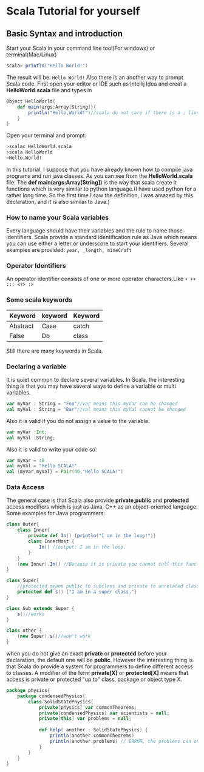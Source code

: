 #   Scala Tutorial for yourself
## Basic Syntax and introduction
Start your Scala in your command line tool(For windows) or terminal(Mac/Linux)

```scala
scala> println("Hello World!")
```
The result will be:
```Hello World!```
Also there is an another way to prompt Scala code.
First open your editor or IDE such as Intellij Idea and creat a **HelloWorld.scala** file and types in

```scala
Object HelloWorld{
    def main(args:Array[String]}{
        println("Hello,World!")//scala do not care if there is a ; line
    }
}
```
Open your terminal and prompt:

```Bash
>scalac HelloWorld.scala
>scala HelloWorld
>Hello,World!
```
In this tutorial, I suppose that you have already known how to compile java programs and run java classes. 
As you can see from the **HelloWorld.scala** file:
The **def main(args:Array[String])** is the way that scala create it functions which is very similar to python language.(I have used python for a rather long time. So the first time I saw the definition, I was amazed by this declaration, and it is also similar to Java.)
### How to name your Scala variables
Every language should have their variables and the rule to name those identifiers. Scala provide a standard identification rule as Java which means you can use either a letter or underscore to start your identifiers.
Several examples are provided:
```year, _length, mineCraft```
### Operator Identifiers
An operator identifier consists of one or more operator characters.Like
```+ ++ ::: <?> :>```
### Some scala keywords
| Keyword | keyword | Keyword |
| --- | --- | --- |
| Abstract | Case | catch |
| False | Do | class |

Still there are many keywords in Scala.
### Declaring a variable
It is quiet common to declare several variables. In Scala, the interesting thing is that you may have several ways to define a variable or multi variables.

```Scala
var myVar : String = "Foo"//var means this myVar can be changed
val myVal : String = "Bar"//val means this myVal cannot be changed
```
Also it is valid if you do not assign a value to the variable.

```Scala
var myVar :Int;
val myVal :String;
```
Also it is valid to write your code so:

```Scala
var myVar = 40
val myVal = "Hello SCALA!"
val {myVar,myVal} = Pair(40,"Hello SCALA!")
```
### Data Access
The general case is that Scala also provide **private**,**public** and **protected** access modifiers which is just as Java, C++ as an object-oriented language. Some examples for Java programmers:

```Scala
class Outer{
    class Inner{
        private def In() {println("I am in the loop!")}
        class InnerMost {
            In() //output: I am in the loop.
        }
    }
    (new Inner).In() //Because it is private you cannot call this function, this line will give you an error.
}
```

```Scala
class Super{
    //protected means public to subclass and private to unrelated class
    protected def s() {"I am in a super class."}
}

class Sub extends Super {
    s()//works
}

class other {
    (new Super).s()//won't work
}
```
when you do not give an exact **private** or **protected** before your declaration, the default one will be **public**.
However the interesting thing is that Scala do provide a system for programmers to define different access to classes.
A modifier of the form **private[X]** or **protected[X]** means that access is private or protected "up to" class, package or object type X.

```Scala
package physics{
    package condensedPhysics{
        class SolidStatePhysics{
            private[physics] var commonTheorems;
            private[condensedPhysics] var scientists = null;
            private[this] var problems = null;
            
            def help( another : SolidStatePhysics) {
                println(another.commonTheorems)
                println(another.problems) // ERROR, the problems can only be accessed by the this reference
            }
        }
    }
}
```


